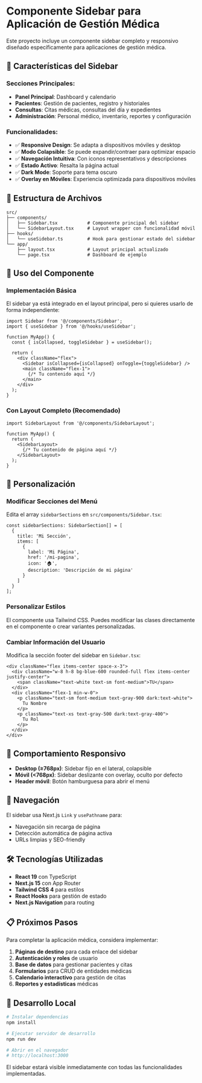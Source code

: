 # Componente Sidebar para Aplicación de Gestión Médica

Este proyecto incluye un componente sidebar completo y responsivo diseñado específicamente para aplicaciones de gestión médica.

## 🏥 Características del Sidebar

### Secciones Principales:
- **Panel Principal**: Dashboard y calendario
- **Pacientes**: Gestión de pacientes, registro y historiales
- **Consultas**: Citas médicas, consultas del día y expedientes
- **Administración**: Personal médico, inventario, reportes y configuración

### Funcionalidades:
- ✅ **Responsive Design**: Se adapta a dispositivos móviles y desktop
- ✅ **Modo Colapsible**: Se puede expandir/contraer para optimizar espacio
- ✅ **Navegación Intuitiva**: Con iconos representativos y descripciones
- ✅ **Estado Activo**: Resalta la página actual
- ✅ **Dark Mode**: Soporte para tema oscuro
- ✅ **Overlay en Móviles**: Experiencia optimizada para dispositivos móviles

## 📁 Estructura de Archivos

```
src/
├── components/
│   ├── Sidebar.tsx           # Componente principal del sidebar
│   └── SidebarLayout.tsx     # Layout wrapper con funcionalidad móvil
├── hooks/
│   └── useSidebar.ts         # Hook para gestionar estado del sidebar
└── app/
    ├── layout.tsx            # Layout principal actualizado
    └── page.tsx              # Dashboard de ejemplo
```

## 🚀 Uso del Componente

### Implementación Básica

El sidebar ya está integrado en el layout principal, pero si quieres usarlo de forma independiente:

```tsx
import Sidebar from '@/components/Sidebar';
import { useSidebar } from '@/hooks/useSidebar';

function MyApp() {
  const { isCollapsed, toggleSidebar } = useSidebar();
  
  return (
    <div className="flex">
      <Sidebar isCollapsed={isCollapsed} onToggle={toggleSidebar} />
      <main className="flex-1">
        {/* Tu contenido aquí */}
      </main>
    </div>
  );
}
```

### Con Layout Completo (Recomendado)

```tsx
import SidebarLayout from '@/components/SidebarLayout';

function MyApp() {
  return (
    <SidebarLayout>
      {/* Tu contenido de página aquí */}
    </SidebarLayout>
  );
}
```

## 🎨 Personalización

### Modificar Secciones del Menú

Edita el array `sidebarSections` en `src/components/Sidebar.tsx`:

```tsx
const sidebarSections: SidebarSection[] = [
  {
    title: 'Mi Sección',
    items: [
      {
        label: 'Mi Página',
        href: '/mi-pagina',
        icon: '🏠',
        description: 'Descripción de mi página'
      }
    ]
  }
];
```

### Personalizar Estilos

El componente usa Tailwind CSS. Puedes modificar las clases directamente en el componente o crear variantes personalizadas.

### Cambiar Información del Usuario

Modifica la sección footer del sidebar en `Sidebar.tsx`:

```tsx
<div className="flex items-center space-x-3">
  <div className="w-8 h-8 bg-blue-600 rounded-full flex items-center justify-center">
    <span className="text-white text-sm font-medium">TU</span>
  </div>
  <div className="flex-1 min-w-0">
    <p className="text-sm font-medium text-gray-900 dark:text-white">
      Tu Nombre
    </p>
    <p className="text-xs text-gray-500 dark:text-gray-400">
      Tu Rol
    </p>
  </div>
</div>
```

## 📱 Comportamiento Responsivo

- **Desktop (≥768px)**: Sidebar fijo en el lateral, colapsible
- **Móvil (<768px)**: Sidebar deslizante con overlay, oculto por defecto
- **Header móvil**: Botón hamburguesa para abrir el menú

## 🎯 Navegación

El sidebar usa Next.js `Link` y `usePathname` para:
- Navegación sin recarga de página
- Detección automática de página activa
- URLs limpias y SEO-friendly

## 🛠 Tecnologías Utilizadas

- **React 19** con TypeScript
- **Next.js 15** con App Router
- **Tailwind CSS 4** para estilos
- **React Hooks** para gestión de estado
- **Next.js Navigation** para routing

## 📋 Próximos Pasos

Para completar la aplicación médica, considera implementar:

1. **Páginas de destino** para cada enlace del sidebar
2. **Autenticación y roles** de usuario
3. **Base de datos** para gestionar pacientes y citas
4. **Formularios** para CRUD de entidades médicas
5. **Calendario interactivo** para gestión de citas
6. **Reportes y estadísticas** médicas

## 🚀 Desarrollo Local

```bash
# Instalar dependencias
npm install

# Ejecutar servidor de desarrollo
npm run dev

# Abrir en el navegador
# http://localhost:3000
```

El sidebar estará visible inmediatamente con todas las funcionalidades implementadas.